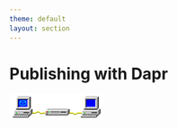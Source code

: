 ```yaml
---
theme: default
layout: section
---
```


# Publishing with Dapr

![Win Pub/Sub Animation](.demo/slides/images/win-pubsub-x100.gif)
